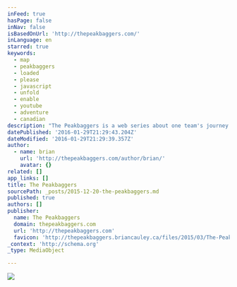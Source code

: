 ```yaml
---
inFeed: true
hasPage: false
inNav: false
isBasedOnUrl: 'http://thepeakbaggers.com/'
inLanguage: en
starred: true
keywords:
  - map
  - peakbaggers
  - loaded
  - please
  - javascript
  - unfold
  - enable
  - youtube
  - adventure
  - canadian
description: "The Peakbaggers is a web series about one team's journey to the top of the highest peaks in every Canadian Province and Territory. Watch the full adventure unfold here and on YouTube. loading map - please wait... Map could not be loaded - please enable Javascript! → more information"
datePublished: '2016-01-29T21:29:43.204Z'
dateModified: '2016-01-29T21:29:39.357Z'
author:
  - name: brian
    url: 'http://thepeakbaggers.com/author/brian/'
    avatar: {}
related: []
app_links: []
title: The Peakbaggers
sourcePath: _posts/2015-12-20-the-peakbaggers.md
published: true
authors: []
publisher:
  name: The Peakbaggers
  domain: thepeakbaggers.com
  url: 'http://thepeakbaggers.com'
  favicon: 'http://thepeakbaggers.briancauley.ca/files/2015/03/The-Peakbaggers-Favicon-1.png'
_context: 'http://schema.org'
_type: MediaObject

---
```

![](https://the-grid-user-content.s3-us-west-2.amazonaws.com/917e936d-6860-4ec0-9a5d-33c1d8fa94fd.jpg)